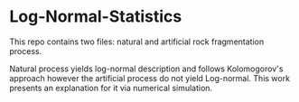 # Log-Normal-Statistics
This repo contains two files: natural and artificial rock fragmentation process. 

Natural process yields log-normal description and follows Kolomogorov's approach however the artificial process do not yield Log-normal. This work presents an explanation for it via numerical simulation. 
